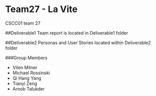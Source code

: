 # Team27 - La Vite
CSCC01 team 27

##Deliverable1
Team report is located in Deliverable1 folder

##Deliverable2
Personas and User Stories located within Deliverable2 folder

###Group Members
* Vilen Milner
* Michael Rossinski
* Qi Hang Yang
* Tianyi Zeng
* Arnob Talukder
